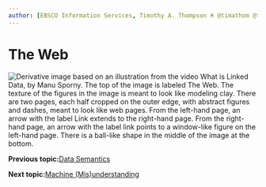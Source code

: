 ```yaml
---
author: [EBSCO Information Services, Timothy A. Thompson ⍝ @timathom @timathom@indieweb.social]
---
```


# The Web

![Derivative image based on an illustration from the video What is Linked Data, by Manu Sporny. The top of the image is labeled The Web. The texture of the figures in the image is meant to look like modeling clay. There are two pages, each half cropped on the outer edge, with abstract figures and dashes, meant to look like web pages. From the left-hand page, an arrow with the label Link extends to the right-hand page. From the right-hand page, an arrow with the label link points to a window-like figure on the left-hand page. There is a ball-like shape in the middle of the image at the bottom.](../../submaps/../img/introduction/the_web.png "The Web of Documents")

**Previous topic:**[Data Semantics](../../day_1/lesson_0/data_semantics.md)

**Next topic:**[Machine \(Mis\)understanding](../../day_1/lesson_0/machine_misunderstanding.md)

